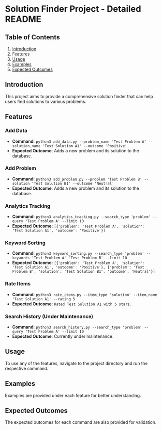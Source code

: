# Solution Finder Project - Detailed README

## Table of Contents
1. [Introduction](#introduction)
2. [Features](#features)
3. [Usage](#usage)
4. [Examples](#examples)
5. [Expected Outcomes](#expected-outcomes)

## Introduction
This project aims to provide a comprehensive solution finder that can help users find solutions to various problems.

## Features

### Add Data
- **Command**: `python3 add_data.py --problem_name 'Test Problem A' --solution_name 'Test Solution A1' --outcome 'Positive'`
- **Expected Outcome**: Adds a new problem and its solution to the database.

### Add Problem
- **Command**: `python3 add_problem.py --problem 'Test Problem B' --solution 'Test Solution B1' --outcome 'Neutral'`
- **Expected Outcome**: Adds a new problem and its solution to the database.

### Analytics Tracking
- **Command**: `python3 analytics_tracking.py --search_type 'problem' --query 'Test Problem A' --limit 10`
- **Expected Outcome**: `[{'problem': 'Test Problem A', 'solution': 'Test Solution A1', 'outcome': 'Positive'}]`

### Keyword Sorting
- **Command**: `python3 keyword_sorting.py --search_type 'problem' --keywords 'Test Problem A' 'Test Problem B' --limit 10`
- **Expected Outcome**: `[{'problem': 'Test Problem A', 'solution': 'Test Solution A1', 'outcome': 'Positive'}, {'problem': 'Test Problem B', 'solution': 'Test Solution B1', 'outcome': 'Neutral'}]`

### Rate Items
- **Command**: `python3 rate_items.py --item_type 'solution' --item_name 'Test Solution A1' --rating 5`
- **Expected Outcome**: `Rated Test Solution A1 with 5 stars.`

### Search History (Under Maintenance)
- **Command**: `python3 search_history.py --search_type 'problem' --query 'Test Problem A' --limit 10`
- **Expected Outcome**: Currently under maintenance.

## Usage
To use any of the features, navigate to the project directory and run the respective command.

## Examples
Examples are provided under each feature for better understanding.

## Expected Outcomes
The expected outcomes for each command are also provided for validation.